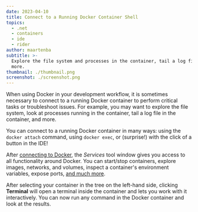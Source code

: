 ```yaml
---
date: 2023-04-10
title: Connect to a Running Docker Container Shell
topics:
  - .net
  - containers
  - ide
  - rider
author: maartenba
subtitle: >-
  Explore the file system and processes in the container, tail a log file, and
  more.
thumbnail: ./thumbnail.png
screenshot: ./screenshot.png
---
```


When using Docker in your development workflow, it is sometimes necessary to connect to a running Docker container to perform critical tasks or troubleshoot issues.
For example, you may want to explore the file system, look at processes running in the container, tail a log file in the container, and more.

You can connect to a running Docker container in many ways: using the `docker attach` command, using `docker exec`, or (surprise!) with the click of a button in the IDE!

After [connecting to Docker](https://www.jetbrains.com/help/rider/docker.html#connect_to_docker), the _Services_ tool window gives you access to all functionality around Docker.
You can start/stop containers, explore images, networks, and volumes, inspect a container's environment variables, expose ports, [and much more](https://blog.jetbrains.com/dotnet/2019/05/21/containers-images-introduction-docker-rider/).

After selecting your container in the tree on the left-hand side, clicking **Terminal** will open a terminal inside the container and lets you work with it interactively.
You can now run any command in the Docker container and look at the results.
